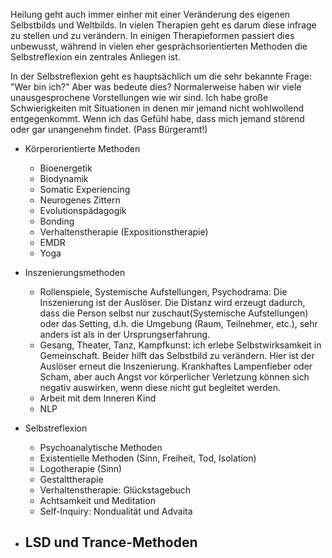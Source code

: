 Heilung geht auch immer einher mit einer Veränderung des eigenen Selbstbilds und Weltbilds. In vielen Therapien geht es darum diese infrage zu stellen und zu verändern. In einigen Therapieformen passiert dies unbewusst, während in vielen eher gesprächsorientierten Methoden die Selbstreflexion ein zentrales Anliegen ist.

In der Selbstreflexion geht es hauptsächlich um die sehr bekannte Frage: "Wer bin ich?" Aber was bedeute dies? Normalerweise haben wir viele unausgesprochene Vorstellungen wie wir sind. Ich habe große Schwierigkeiten mit Situationen in denen mir jemand nicht wohlwollend entgegenkommt. Wenn ich das Gefühl habe, dass mich jemand störend oder gar unangenehm findet. (Pass Bürgeramt!)


- Körperorientierte Methoden
  - Bioenergetik
  - Biodynamik
  - Somatic Experiencing
  - Neurogenes Zittern
  - Evolutionspädagogik
  - Bonding
  - Verhaltenstherapie (Expositionstherapie)
  - EMDR
  - Yoga
    
- Inszenierungsmethoden
  - Rollenspiele, Systemische Aufstellungen, Psychodrama: Die Inszenierung ist der Auslöser. Die Distanz wird erzeugt dadurch, dass die Person selbst nur zuschaut(Systemische Aufstellungen) oder das Setting, d.h. die Umgebung (Raum, Teilnehmer, etc.), sehr anders ist als in der Ursprungserfahrung.
  - Gesang, Theater, Tanz, Kampfkunst: ich erlebe Selbstwirksamkeit in Gemeinschaft. Beider hilft das Selbstbild zu verändern. Hier ist der Auslöser erneut die Inszenierung. Krankhaftes Lampenfieber oder Scham, aber auch Angst vor körperlicher Verletzung können sich negativ auswirken, wenn diese nicht gut begleitet werden.
  - Arbeit mit dem Inneren Kind
  - NLP

- Selbstreflexion
  - Psychoanalytische Methoden
  - Existentielle Methoden (Sinn, Freiheit, Tod, Isolation)
  - Logotherapie (Sinn)
  - Gestalttherapie
  - Verhaltenstherapie: Glückstagebuch
  - Achtsamkeit und Meditation
  - Self-Inquiry: Nondualität und Advaita

- LSD und Trance-Methoden
  - 
